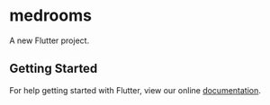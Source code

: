 # medrooms

A new Flutter project.

## Getting Started

For help getting started with Flutter, view our online
[documentation](https://flutter.io/).
